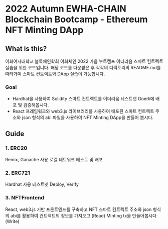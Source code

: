 # 2022 Autumn EWHA-CHAIN Blockchain Bootcamp - Ethereum NFT Minting DApp

## What is this?

이화여자대학교 블록체인학회 이화체인 2022 가을 부트캠프 이더리움 스마트 컨트렉트 실습을 위한 코드입니다.
해당 코드를 다운받은 후 각각의 디렉토리의 README.md를 따라가며 스마트 컨트렉트와 DApp 실습이 가능합니다.

### Goal

- Hardhat을 사용하여 Solidity 스마트 컨트렉트를 이더리움 테스트넷 Goerli에 배포 및 검증해봅시다.
- React 프레임워크와 web3.js 라이브러리를 사용하여 배포된 스마트 컨트렉트 주소와 json 형식의 abi 파일을 사용하여 NFT Minting DApp을 만들어 봅시다.

## Guide

### 1. ERC20

Remix, Ganache 사용 로컬 네트워크 테스트 및 배포

### 2. ERC721

Hardhat 사용 테스트넷 Deploy, Verify

### 3. NFTFrontend

React, web3.js 기반 프론트엔드를 구축하고 NFT 스마트 컨트렉트 주소와 json 형식의 abi를 활용하여 컨트렉트의 정보를 가져오고 (Read) Minting tx을 만들어봅시다 (Write)
